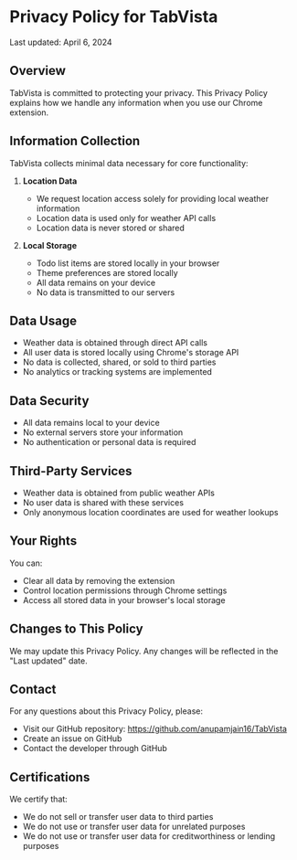 # Privacy Policy for TabVista

Last updated: April 6, 2024

## Overview
TabVista is committed to protecting your privacy. This Privacy Policy explains how we handle any information when you use our Chrome extension.

## Information Collection
TabVista collects minimal data necessary for core functionality:

1. **Location Data**
   - We request location access solely for providing local weather information
   - Location data is used only for weather API calls
   - Location data is never stored or shared

2. **Local Storage**
   - Todo list items are stored locally in your browser
   - Theme preferences are stored locally
   - All data remains on your device
   - No data is transmitted to our servers

## Data Usage
- Weather data is obtained through direct API calls
- All user data is stored locally using Chrome's storage API
- No data is collected, shared, or sold to third parties
- No analytics or tracking systems are implemented

## Data Security
- All data remains local to your device
- No external servers store your information
- No authentication or personal data is required

## Third-Party Services
- Weather data is obtained from public weather APIs
- No user data is shared with these services
- Only anonymous location coordinates are used for weather lookups

## Your Rights
You can:
- Clear all data by removing the extension
- Control location permissions through Chrome settings
- Access all stored data in your browser's local storage

## Changes to This Policy
We may update this Privacy Policy. Any changes will be reflected in the "Last updated" date.

## Contact
For any questions about this Privacy Policy, please:
- Visit our GitHub repository: https://github.com/anupamjain16/TabVista
- Create an issue on GitHub
- Contact the developer through GitHub

## Certifications
We certify that:
- We do not sell or transfer user data to third parties
- We do not use or transfer user data for unrelated purposes
- We do not use or transfer user data for creditworthiness or lending purposes 